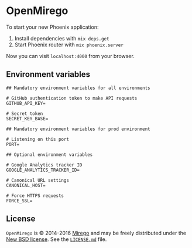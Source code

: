 # OpenMirego

To start your new Phoenix application:

1. Install dependencies with `mix deps.get`
2. Start Phoenix router with `mix phoenix.server`

Now you can visit `localhost:4000` from your browser.

## Environment variables

```
## Mandatory environment variables for all environments

# GitHub authentication token to make API requests
GITHUB_API_KEY=

# Secret token
SECRET_KEY_BASE=

## Mandatory environment variables for prod environment

# Listening on this port
PORT=

## Optional environment variables

# Google Analytics tracker ID
GOOGLE_ANALYTICS_TRACKER_ID=

# Canonical URL settings
CANONICAL_HOST=

# Force HTTPS requests
FORCE_SSL=
```

## License

`OpenMirego` is © 2014-2016 [Mirego](http://www.mirego.com) and may be freely distributed under the [New BSD license](http://opensource.org/licenses/BSD-3-Clause).  See the [`LICENSE.md`](https://github.com/mirego/mirego-open-web/blob/master/LICENSE.md) file.
